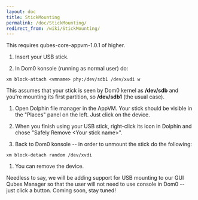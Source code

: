 ```yaml
---
layout: doc
title: StickMounting
permalink: /doc/StickMounting/
redirect_from: /wiki/StickMounting/
---
```


This requires qubes-core-appvm-1.0.1 of higher.

1.  Insert your USB stick.

1.  In Dom0 konsole (running as normal user) do:

```
xm block-attach <vmname> phy:/dev/sdb1 /dev/xvdi w
```

This assumes that your stick is seen by Dom0 kernel as **/dev/sdb** and you're mounting its first partition, so **/dev/sdb1** (the usual case).

1.  Open Dolphin file manager in the AppVM. Your stick should be visible in the "Places" panel on the left. Just click on the device.

1.  When you finish using your USB stick, right-click its icon in Dolphin and chose "Safely Remove \<Your stick name\>".

1.  Back to Dom0 konsole -- in order to unmount the stick do the following:

```
xm block-detach random /dev/xvdi
```

1.  You can remove the device.

Needless to say, we will be adding support for USB mounting to our GUI Qubes Manager so that the user will not need to use console in Dom0 -- just click a button. Coming soon, stay tuned!
